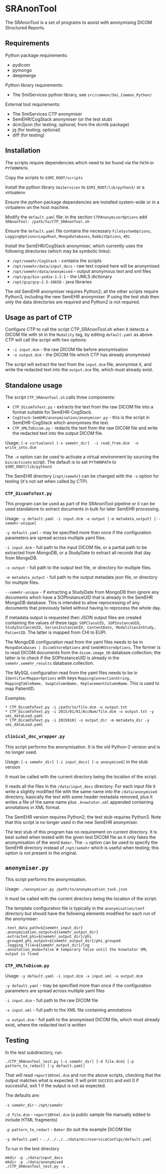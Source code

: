 # SRAnonTool

The SRAnonTool is a set of programs to assist with anonymising DICOM Structured Reports.

## Requirements

Python package requirements:

-   pydicom
-   pymongo
-   deepmerge

Python library requirements:

-   The SmiServices python library, see `src/common/Smi_Common_Python/`

External tool requirements:

-   The SmiServices CTP anonymiser
-   SemEHR/CogStack anonymiser (or the test stub)
-   dcm2json (for testing; optional; from the dcmtk package)
-   jq (for testing; optional)
-   diff (for testing)

## Installation

The scripts require dependencies which need to be found via the `PATH` or `PYTHONPATH`.

Copy the scripts to `$SMI_ROOT/scripts`

Install the python library `SmiServices` to `$SMI_ROOT/lib/python3/` or a virtualenv

Ensure the python package dependencies are installed system-wide or in a virtualenv on the host machine.

Modify the `default.yaml` file: in the section `CTPAnonymiserOptions` add `SRAnonTool: /path/to/CTP_SRAnonTool.sh`

Ensure the `default.yaml` file contains the necessary `FileSystemOptions`, `LoggingOptions>LogsRoot`, `MongoDatabases`, `RabbitOptions`, etc.

Install the SemEHR/CogStack anonymiser, which currently uses the following directories (which may be symbolic links):

-   `/opt/semehr/CogStack` - contains the scripts
-   `/opt/semehr/data/input_docs` - raw text copied here will be anonymised
-   `/opt/semehr/data/anonymised` - output anonymous text and xml files
-   `/opt/gcp/bio-yodie-1-2-1` - the UMLS dictionary
-   `/opt/gcp/gcp-2.5-18658` - java libraries

The old SemEHR anonymiser requires Python2; all the other scripts require Python3, including the new SemEHR anonymiser.
If using the test stub then only the data directories are required and Python2 is not required.

## Usage as part of CTP

Configure CTP to call the script CTP_SRAnonTool.sh when it detects a DICOM file with `SR` in the `Modality` tag, by editing `default.yaml` as above. CTP will call the script with two options:

-   `-i input.dcm` - the raw DICOM file before anonymisation
-   `-o output.dcm` - the DICOM file which CTP has already anonymised

The script will extract the text from the `input.dcm` file, anonymise it, and write the redacted text into the `output.dcm` file, which must already exist.

## Standalone usage

The script `CTP_SRAnonTool.sh` calls three components:

-   `CTP_DicomToText.py` - extracts the text from the raw DICOM file into a format suitable for SemEHR-CogStack.
-   `CogStack-SemEHR/anonymisation/anonymiser.py` - this is the script in SemEHR-CogStack which anonymises the text.
-   `CTP_XMLToDicom.py` - redacts the text from the raw DICOM file and write the redacted text into the output DICOM file.

Usage: `[-e virtualenv] [-s semehr_dir]  -i read_from.dcm  -o write_into.dcm`

The `-e` option can be used to activate a virtual environment by sourcing the `bin/activate` script.
The default is to set `PYTHONPATH` to `$SMI_ROOT/lib/python3`

The SemEHR directory (`/opt/semehr`) can be changed with the `-s` option for testing (it's not set when called by CTP).

### `CTP_DicomToText.py`

This program can be used as part of the SRAnonTool pipeline or it can be used standalone to extract documents in bulk for later SemEHR processing.

Usage: `-y default.yaml -i input.dcm -o output [-m metadata_output] [--semehr-unique]`

`-y default.yaml` - may be specified more than once if the configuration parameters are spread across multiple yaml files.

`-i input.dcm` - full path to the input DICOM file, or a partial path to be extracted from MongoDB, or a StudyDate to extract all records that day from MongoDB.

`-o output` - full path to the output text file, or directory for multiple files.

`-m metadata_output` - full path to the output metadata json file, or directory for multiple files.

`--semehr-unique` - if extracting a StudyDate from MongoDB then ignore any documents which have a SOPInstanceUID that is already in the SemEHR MongoDB database. This is intended to allow reprocessing of any documents that previously failed without having to reprocess the whole day.

If metadata output is requested then JSON output files are created containing the values of these tags:
`SOPClassUID, SOPInstanceUID, StudyInstanceUID, SeriesInstanceUID, ContentDate, ModalitiesInStudy, PatientID`.
The latter is mapped from CHI to EUPI.

The MongoDB configuration read from the yaml files needs to be in `MongoDatabases | DicomStoreOptions` and `SemEHRStoreOptions`.
The former is to read DICOM documents from the `dicom.image_SR` database.collection;
the latter is to check if the SOPInstanceUID is already in the `semehr.semehr_results` database.collection.

The MySQL configuration read from the yaml files needs to be in `IdentifierMapperOptions`
with keys `MappingConnectionString, MappingTableName, SwapColumnName, ReplacementColumnName`.
This is used to map PatientID.

Examples:

```
* CTP_DicomToText.py -i /path/to/file.dcm -o output.txt
* CTP_DicomToText.py -i 2015/01/01/AccNum/file.dcm -o output.txt -y smi_dataLoad.yaml
* CTP_DicomToText.py -i 20150101 -o output_dir -m metadata_dir -y smi_dataLoad.yaml
```

### `clinical_doc_wrapper.py`

This script performs the anonymisation.
It is the old Python-2 version and is no longer used.

Usage: `[-s semehr_dir] [-i input_docs] [-o anonymised]` in the stub version

It must be called with the current directory being the location of the script.

It reads all the files in the `/data/input_docs` directory. For each input file it write a slightly modified file with the same name into the `/data/anonymised` directory, basically the text with some header metadata removed, plus it writes a file of the same name plus `.knowtator.xml` appended containing annotations in XML format.

The SemEHR version requires Python2; the test stub requires Python3. Note that this script is no longer used in the new SemEHR anonymiser.

The test stub of this program has no requirement on current directory. It is best suited when tested with the given test DICOM file as it only fakes the anonymisation of the word `Baker`. The `-s` option can be used to specify the SemEHR directory instead of `/opt/semehr` which is useful when testing; this option is not present in the original.

## `anonymiser.py`

This script performs the anonymisation.

Usage: `./anonymiser.py /path/to/anonymisation_task.json`

It must be called with the current directory being the location of the script.

The template configuration file is typically in the `anonymisation/conf` directory
but should have the following elements modified for each run of the anonymiser:

```
.text_data_path=${semehr_input_dir}
.anonymisation_output=${semehr_output_dir}
.extracted_phi=${semehr_output_dir}/phi
.grouped_phi_output=${semehr_output_dir}/phi_grouped
.logging_file=${semehr_output_dir}/log
.annotation_mode=false # temporary false until the knowtator XML output is fixed
```

### `CTP_XMLToDicom.py`

Usage: `-y default.yaml -i input.dcm -x input.xml -o output.dcm`

`-y default.yaml` - may be specified more than once if the configuration parameters are spread across multiple yaml files

`-i input.dcm` - full path to the raw DICOM file

`-x input.xml` - full path to the XML file containing annotations

`-o output.dcm` - full path to the anonymised DICOM file, which must already exist, where the redacted text is written

## Testing

In the test subdirectory, run

```
./CTP_SRAnonTool_test.py [-s semehr_dir] [-d file.dcm] [-p pattern_to_redact] [-y default.yaml]
```

That will read `report10html.dcm` and run the above scripts, checking that the output matches what is expected.
It will print `SUCCESS` and exit 0 if successful, exit 1 if the output is not as expected.

The defaults are:

`-s semehr_dir` - `/opt/semehr`

`-d file.dcm` - `report10html.dcm` (a public sample file manually edited to include HTML fragments)

`-p pattern_to_redact` - `Baker` (to suit the example DICOM file)

`-y default.yaml` - `../../../../data/microserviceConfigs/default.yaml`

To run in the test directory

```
mkdir -p ./data/input_docs
mkdir -p ./data/anonymised
./CTP_SRAnonTool_test.py -s .
```
